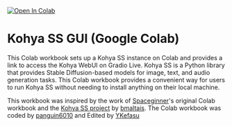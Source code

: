 [![Open In Colab](https://colab.research.google.com/assets/colab-badge.svg)](https://colab.research.google.com/github/YKefasu/kohya_ss_gui_google_colab/blob/master/kohya_ss_gui_colab.ipynb)

# Kohya SS GUI (Google Colab)

This Colab workbook sets up a Kohya SS instance on Colab and provides a link to access the Kohya WebUI on Gradio Live. Kohya SS is a Python library that provides Stable Diffusion-based models for image, text, and audio generation tasks. This Colab workbook provides a convenient way for users to run Kohya SS without needing to install anything on their local machine.

This workbook was inspired by the work of [Spaceginner](https://github.com/Spaceginner)'s original Colab workbook and the [Kohya SS project](https://github.com/bmaltais/kohya_ss) by [bmaltais](https://github.com/bmaltais). The Colab workbook was coded by [panguin6010](https://github.com/panguin6010) and Edited by [YKefasu](https://github.com/YKefasu)
